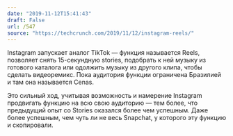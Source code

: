 ```yaml
---
date: "2019-11-12T15:41:43"
draft: False
url: /547
source: "https://techcrunch.com/2019/11/12/instagram-reels/"
---
```


Instagram запускает аналог TikTok — функция называется Reels, позволяет снять 15-секундную stories, подобрать к ней музыку из готового каталога или одолжить музыку из другого клипа, чтобы сделать видеоремикс. Пока аудитория функции ограничена Бразилией и там она называется Cenas. 

Это сильный ход, учитывая возможность и намерение Instagram продвигать функцию на всю свою аудиторию — тем более, что предыдущий опыт со Stories оказался более чем успешным. Даже более успешным, чем чуть ли не весь Snapchat, у которого эту функцию и скопировали.
